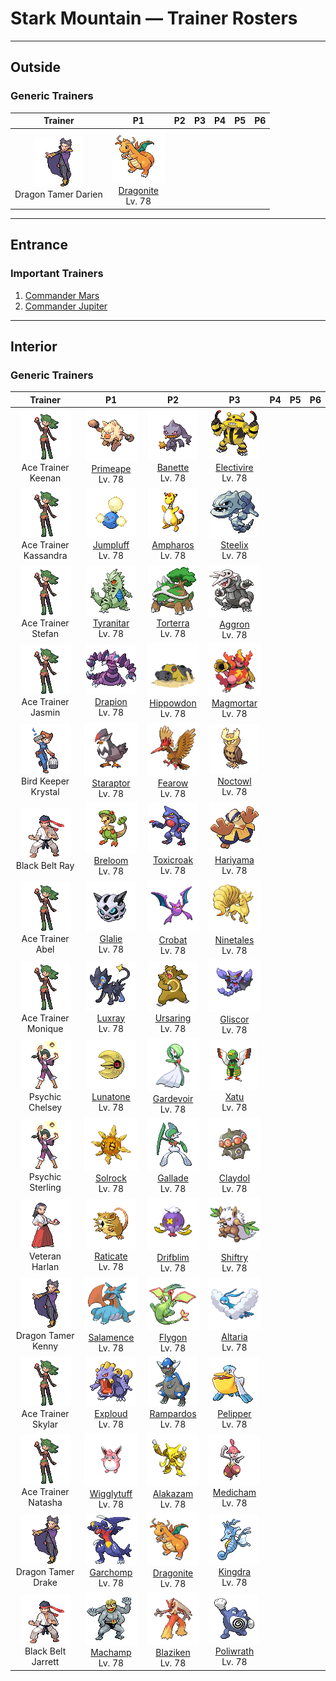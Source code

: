 # Stark Mountain — Trainer Rosters

---

## Outside


### Generic Trainers

| Trainer | P1 | P2 | P3 | P4 | P5 | P6 |
|:-------:|:--:|:--:|:--:|:--:|:--:|:--:|
| ![Dragon Tamer Darien](../../assets/trainers/dragon_tamer.png "Dragon Tamer Darien")<br>Dragon Tamer Darien | ![Dragonite](../../assets/sprites/dragonite/front.gif "Dragonite: It is said to make its home somewhere in the sea. It guides crews of shipwrecks to shore.")<br>[Dragonite](../../pokemon/dragonite.md/)<br>Lv. 78 |


---

## Entrance


### Important Trainers

1. [Commander Mars](important_trainers.md#commander-mars)
1. [Commander Jupiter](important_trainers.md#commander-jupiter)

---

## Interior


### Generic Trainers

| Trainer | P1 | P2 | P3 | P4 | P5 | P6 |
|:-------:|:--:|:--:|:--:|:--:|:--:|:--:|
| ![Ace Trainer Keenan](../../assets/trainers/ace_trainer.png "Ace Trainer Keenan")<br>Ace Trainer Keenan | ![Primeape](../../assets/sprites/primeape/front.gif "Primeape: It grows angry if you see its eyes and gets angrier if you run. If you beat it, it gets even madder.")<br>[Primeape](../../pokemon/primeape.md/)<br>Lv. 78 | ![Banette](../../assets/sprites/banette/front.gif "Banette: A doll that became a Pokémon over its grudge from being junked. It seeks the child that disowned it.")<br>[Banette](../../pokemon/banette.md/)<br>Lv. 78 | ![Electivire](../../assets/sprites/electivire/front.gif "Electivire: Heedless of enemy attacks, it closes in, shoves its tails onto the foe, then looses high voltage.")<br>[Electivire](../../pokemon/electivire.md/)<br>Lv. 78 |
| ![Ace Trainer Kassandra](../../assets/trainers/ace_trainer.png "Ace Trainer Kassandra")<br>Ace Trainer Kassandra | ![Jumpluff](../../assets/sprites/jumpluff/front.gif "Jumpluff: Blown by seasonal winds, it circles the globe, scattering cotton spores as it goes.")<br>[Jumpluff](../../pokemon/jumpluff.md/)<br>Lv. 78 | ![Ampharos](../../assets/sprites/ampharos/front.gif "Ampharos: The tip of its tail shines brightly. In the olden days, people sent signals using the tail’s light.")<br>[Ampharos](../../pokemon/ampharos.md/)<br>Lv. 78 | ![Steelix](../../assets/sprites/steelix/front.gif "Steelix: It is thought its body transformed as a result of iron accumulating internally from swallowing soil.")<br>[Steelix](../../pokemon/steelix.md/)<br>Lv. 78 |
| ![Ace Trainer Stefan](../../assets/trainers/ace_trainer.png "Ace Trainer Stefan")<br>Ace Trainer Stefan | ![Tyranitar](../../assets/sprites/tyranitar/front.gif "Tyranitar: If it rampages, it knocks down mountains and buries rivers. Maps must be redrawn afterward.")<br>[Tyranitar](../../pokemon/tyranitar.md/)<br>Lv. 78 | ![Torterra](../../assets/sprites/torterra/front.gif "Torterra: Some Pokémon are born on a TORTERRA’s back and spend their entire life there.")<br>[Torterra](../../pokemon/torterra.md/)<br>Lv. 78 | ![Aggron](../../assets/sprites/aggron/front.gif "Aggron: While seeking iron for food, it digs tunnels by breaking through bedrock with its steel horns.")<br>[Aggron](../../pokemon/aggron.md/)<br>Lv. 78 |
| ![Ace Trainer Jasmin](../../assets/trainers/ace_trainer.png "Ace Trainer Jasmin")<br>Ace Trainer Jasmin | ![Drapion](../../assets/sprites/drapion/front.gif "Drapion: Possessing a sturdy build, it takes pride in its strength, taking down foes without using toxins.")<br>[Drapion](../../pokemon/drapion.md/)<br>Lv. 78 | ![Hippowdon](../../assets/sprites/hippowdon/front.gif "Hippowdon: It is surprisingly quick to anger. It holds its mouth agape as a display of its strength.")<br>[Hippowdon](../../pokemon/hippowdon.md/)<br>Lv. 78 | ![Magmortar](../../assets/sprites/magmortar/front.gif "Magmortar: When launching 3,600 degrees F fireballs, its body takes on a whitish hue from the intense heat.")<br>[Magmortar](../../pokemon/magmortar.md/)<br>Lv. 78 |
| ![Bird Keeper Krystal](../../assets/trainers/bird_keeper.png "Bird Keeper Krystal")<br>Bird Keeper Krystal | ![Staraptor](../../assets/sprites/staraptor/front.gif "Staraptor: It never stops attacking even if it is injured. It fusses over the shape of its comb.")<br>[Staraptor](../../pokemon/staraptor.md/)<br>Lv. 78 | ![Fearow](../../assets/sprites/fearow/front.gif "Fearow: It has the stamina to fly all day on its broad wings. It fights by using its sharp beak.")<br>[Fearow](../../pokemon/fearow.md/)<br>Lv. 78 | ![Noctowl](../../assets/sprites/noctowl/front.gif "Noctowl: Its eyes are specially developed to enable it to see clearly even in murky darkness and minimal light.")<br>[Noctowl](../../pokemon/noctowl.md/)<br>Lv. 78 |
| ![Black Belt Ray](../../assets/trainers/black_belt.png "Black Belt Ray")<br>Black Belt Ray | ![Breloom](../../assets/sprites/breloom/front.gif "Breloom: Its short arms stretch when it throws punches. Its technique is equal to that of pro boxers.")<br>[Breloom](../../pokemon/breloom.md/)<br>Lv. 78 | ![Toxicroak](../../assets/sprites/toxicroak/front.gif "Toxicroak: It has a poison sac at its throat. When it croaks, the stored poison is churned for greater potency.")<br>[Toxicroak](../../pokemon/toxicroak.md/)<br>Lv. 78 | ![Hariyama](../../assets/sprites/hariyama/front.gif "Hariyama: It loves to match power with big-bodied Pokémon. It can knock a truck flying with its arm thrusts.")<br>[Hariyama](../../pokemon/hariyama.md/)<br>Lv. 78 |
| ![Ace Trainer Abel](../../assets/trainers/ace_trainer.png "Ace Trainer Abel")<br>Ace Trainer Abel | ![Glalie](../../assets/sprites/glalie/front.gif "Glalie: It prevents prey from escaping by instantaneously freezing moisture in the air.")<br>[Glalie](../../pokemon/glalie.md/)<br>Lv. 78 | ![Crobat](../../assets/sprites/crobat/front.gif "Crobat: The transformation of its legs into wings made it better at flying, but more clumsy at walking.")<br>[Crobat](../../pokemon/crobat.md/)<br>Lv. 78 | ![Ninetales](../../assets/sprites/ninetales/front.gif "Ninetales: Its nine tails are said to be imbued with a mystic power. It can live for a thousand years.")<br>[Ninetales](../../pokemon/ninetales.md/)<br>Lv. 78 |
| ![Ace Trainer Monique](../../assets/trainers/ace_trainer.png "Ace Trainer Monique")<br>Ace Trainer Monique | ![Luxray](../../assets/sprites/luxray/front.gif "Luxray: It can see clearly through walls to track down its prey and seek its lost young.")<br>[Luxray](../../pokemon/luxray.md/)<br>Lv. 78 | ![Ursaring](../../assets/sprites/ursaring/front.gif "Ursaring: In its territory, it leaves scratches on trees that bear delicious berries or fruits.")<br>[Ursaring](../../pokemon/ursaring.md/)<br>Lv. 78 | ![Gliscor](../../assets/sprites/gliscor/front.gif "Gliscor: If it succeeds in catching even a faint breeze properly, it can circle the globe without flapping once.")<br>[Gliscor](../../pokemon/gliscor.md/)<br>Lv. 78 |
| ![Psychic Chelsey](../../assets/trainers/psychic.png "Psychic Chelsey")<br>Psychic Chelsey | ![Lunatone](../../assets/sprites/lunatone/front.gif "Lunatone: Because it turns active on nights of the full moon, it is said to have some link to the lunar phases.")<br>[Lunatone](../../pokemon/lunatone.md/)<br>Lv. 78 | ![Gardevoir](../../assets/sprites/gardevoir/front.gif "Gardevoir: To protect its Trainer, it will expend all its psychic power to create a small black hole.")<br>[Gardevoir](../../pokemon/gardevoir.md/)<br>Lv. 78 | ![Xatu](../../assets/sprites/xatu/front.gif "Xatu: This odd Pokémon can see both the past and the future. It eyes the sun’s movement all day.")<br>[Xatu](../../pokemon/xatu.md/)<br>Lv. 78 |
| ![Psychic Sterling](../../assets/trainers/psychic.png "Psychic Sterling")<br>Psychic Sterling | ![Solrock](../../assets/sprites/solrock/front.gif "Solrock: A new Pokémon species, rumored to be from the sun. It gives off light while spinning.")<br>[Solrock](../../pokemon/solrock.md/)<br>Lv. 78 | ![Gallade](../../assets/sprites/gallade/front.gif "Gallade: When trying to protect someone, it extends its elbows as if they were swords and fights savagely.")<br>[Gallade](../../pokemon/gallade.md/)<br>Lv. 78 | ![Claydol](../../assets/sprites/claydol/front.gif "Claydol: An ancient clay figurine that came to life as a Pokémon from exposure to a mysterious ray of light.")<br>[Claydol](../../pokemon/claydol.md/)<br>Lv. 78 |
| ![Veteran Harlan](../../assets/trainers/veteran.png "Veteran Harlan")<br>Veteran Harlan | ![Raticate](../../assets/sprites/raticate/front.gif "Raticate: It whittles its constantly growing fangs by gnawing on hard things. It can chew apart cinder walls.")<br>[Raticate](../../pokemon/raticate.md/)<br>Lv. 78 | ![Drifblim](../../assets/sprites/drifblim/front.gif "Drifblim: At dusk, swarms of them are carried aloft on winds. When noticed, they suddenly vanish.")<br>[Drifblim](../../pokemon/drifblim.md/)<br>Lv. 78 | ![Shiftry](../../assets/sprites/shiftry/front.gif "Shiftry: By flapping its leafy fan, it can whip up gusts of 100 ft/second that can level houses.")<br>[Shiftry](../../pokemon/shiftry.md/)<br>Lv. 78 |
| ![Dragon Tamer Kenny](../../assets/trainers/dragon_tamer.png "Dragon Tamer Kenny")<br>Dragon Tamer Kenny | ![Salamence](../../assets/sprites/salamence/front.gif "Salamence: As a result of its long-held dream of flying, its cellular structure changed, and wings grew out.")<br>[Salamence](../../pokemon/salamence.md/)<br>Lv. 78 | ![Flygon](../../assets/sprites/flygon/front.gif "Flygon: It whips up sandstorms with powerful flaps of its wings. It is known as “The Desert Spirit.”")<br>[Flygon](../../pokemon/flygon.md/)<br>Lv. 78 | ![Altaria](../../assets/sprites/altaria/front.gif "Altaria: If it bonds with a person, it will gently envelop the friend with its soft wings, then hum.")<br>[Altaria](../../pokemon/altaria.md/)<br>Lv. 78 |
| ![Ace Trainer Skylar](../../assets/trainers/ace_trainer.png "Ace Trainer Skylar")<br>Ace Trainer Skylar | ![Exploud](../../assets/sprites/exploud/front.gif "Exploud: Its howls can be heard over six miles away. It emits all sorts of noises from the ports on its body.")<br>[Exploud](../../pokemon/exploud.md/)<br>Lv. 78 | ![Rampardos](../../assets/sprites/rampardos/front.gif "Rampardos: If two were to smash their heads together, their foot-thick skulls would keep them from fainting.")<br>[Rampardos](../../pokemon/rampardos.md/)<br>Lv. 78 | ![Pelipper](../../assets/sprites/pelipper/front.gif "Pelipper: It is a messenger of the skies, carrying small Pokémon and eggs to safety in its bill.")<br>[Pelipper](../../pokemon/pelipper.md/)<br>Lv. 78 |
| ![Ace Trainer Natasha](../../assets/trainers/ace_trainer.png "Ace Trainer Natasha")<br>Ace Trainer Natasha | ![Wigglytuff](../../assets/sprites/wigglytuff/front.gif "Wigglytuff: Its fine fur feels sublime to the touch. It can expand its body by inhaling air.")<br>[Wigglytuff](../../pokemon/wigglytuff.md/)<br>Lv. 78 | ![Alakazam](../../assets/sprites/alakazam/front.gif "Alakazam: The spoons clutched in its hands are said to have been created by its psychic powers.")<br>[Alakazam](../../pokemon/alakazam.md/)<br>Lv. 78 | ![Medicham](../../assets/sprites/medicham/front.gif "Medicham: It gains the ability to see the aura of its opponents by honing its mind through starvation.")<br>[Medicham](../../pokemon/medicham.md/)<br>Lv. 78 |
| ![Dragon Tamer Drake](../../assets/trainers/dragon_tamer.png "Dragon Tamer Drake")<br>Dragon Tamer Drake | ![Garchomp](../../assets/sprites/garchomp/front.gif "Garchomp: It is said that when one runs at high speed, its wings create blades of wind that can fell nearby trees.")<br>[Garchomp](../../pokemon/garchomp.md/)<br>Lv. 78 | ![Dragonite](../../assets/sprites/dragonite/front.gif "Dragonite: It is said to make its home somewhere in the sea. It guides crews of shipwrecks to shore.")<br>[Dragonite](../../pokemon/dragonite.md/)<br>Lv. 78 | ![Kingdra](../../assets/sprites/kingdra/front.gif "Kingdra: It lives in caves on the seafloor and creates giant whirlpools every time it moves.")<br>[Kingdra](../../pokemon/kingdra.md/)<br>Lv. 78 |
| ![Black Belt Jarrett](../../assets/trainers/black_belt.png "Black Belt Jarrett")<br>Black Belt Jarrett | ![Machamp](../../assets/sprites/machamp/front.gif "Machamp: Its four muscled arms slam foes with powerful punches and chops at blinding speed.")<br>[Machamp](../../pokemon/machamp.md/)<br>Lv. 78 | ![Blaziken](../../assets/sprites/blaziken/front.gif "Blaziken: Flames spout from its wrists, enveloping its knuckles. Its punches scorch its foes.")<br>[Blaziken](../../pokemon/blaziken.md/)<br>Lv. 78 | ![Poliwrath](../../assets/sprites/poliwrath/front.gif "Poliwrath: With its extremely tough muscles, it can keep swimming in the Pacific Ocean without resting.")<br>[Poliwrath](../../pokemon/poliwrath.md/)<br>Lv. 78 |

